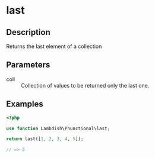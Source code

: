 # last

## Description
Returns the last element of a collection

## Parameters

<dl>
  <dt>coll</dt>
  <dd>Collection of values to be returned only the last one.</dd>
</dl>

## Examples

```php
<?php

use function Lambdish\Phunctional\last;

return last([1, 2, 3, 4, 5]);

// => 5
```

